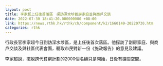 ```yaml
---
layout: post
title: 李家超上任後首落區　探訪深水埗劏房家庭並與商戶交談
date: 2022-07-30 18:41:20.000000000 +08:00
link: https://news.rthk.hk/rthk/ch/component/k2/1660149-20220730.htm
categories: rthk
---
```


行政長官李家超今日到訪深水埗區，是上任後首次落區。他探訪了劏房家庭、與商戶交談及與社區代表會面，聽取市民對新一份《施政報告》的意見及建議。

李家超說，擺脫跨代貧窮計劃的2000個名額只是開始，日後有擴闊空間。
